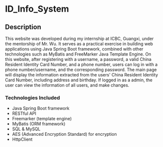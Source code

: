 # ID_Info_System

## Description
This website was developed during my internship at ICBC, Guangxi, under the mentorship of Mr. Wu. It serves as a practical exercise in building web applications using Java Spring Boot framework, combined with other technologies such as MyBatis and FreeMarker Java Template Engine. On this website, after registering with a username, a password, a valid China Resident Identity Card Number, and a phone number, users can log in with a phone number/username, and the corresponding password. The main page will display the information extracted from the users' China Resident Identity Card Number, including address and birthday. If logged in as a admin, the user can view the information of all users, and make changes.

### Technologies Included

- Java Spring Boot framework
- RESTful API
- Freemarker (template engine)
- MyBatis (ORM framework)
- SQL & MySQL
- AES (Advanced Encryption Standard) for encryption
- HttpClient
